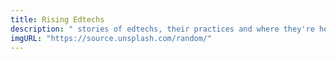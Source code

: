 ```yaml
---
title: Rising Edtechs 
description: " stories of edtechs, their practices and where they're headed "
imgURL: "https://source.unsplash.com/random/"
---
```


